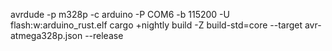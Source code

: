 avrdude -p m328p -c arduino -P COM6 -b 115200 -U flash:w:arduino_rust.elf
cargo +nightly build -Z build-std=core --target avr-atmega328p.json --release